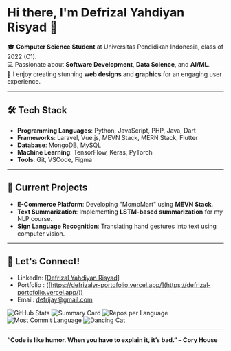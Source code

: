# Hi there, I'm Defrizal Yahdiyan Risyad 👋

🎓 **Computer Science Student** at Universitas Pendidikan Indonesia, class of 2022 (C1).  
💻 Passionate about **Software Development**, **Data Science**, and **AI/ML**.  
🎨 I enjoy creating stunning **web designs** and **graphics** for an engaging user experience.

---

## 🛠️ Tech Stack

- **Programming Languages**: Python, JavaScript, PHP, Java, Dart
- **Frameworks**: Laravel, Vue.js, MEVN Stack, MERN Stack, Flutter
- **Database**: MongoDB, MySQL  
- **Machine Learning**: TensorFlow, Keras, PyTorch  
- **Tools**: Git, VSCode, Figma  

---

## 🌟 Current Projects

- **E-Commerce Platform**: Developing "MomoMart" using **MEVN Stack**.  
- **Text Summarization**: Implementing **LSTM-based summarization** for my NLP course.  
- **Sign Language Recognition**: Translating hand gestures into text using computer vision.

--- 

## 🤝 Let's Connect!

- LinkedIn: [[Defrizal Yahdiyan Risyad](https://www.linkedin.com/in/defrizalyr/)]
- Portfolio : ([https://defrizalyr-portofolio.vercel.app/](https://defrizal-portofolio.vercel.app/))  
- Email: defrijay@gmail.com  

![GitHub Stats](https://github-readme-stats.vercel.app/api?username=defrijay&show_icons=true&count_private=true&theme=tokyonight)
![Summary Card](https://github-profile-summary-cards.vercel.app/api/cards/profile-details?username=defrijay&theme=tokyonight)
![Repos per Language](http://github-profile-summary-cards.vercel.app/api/cards/repos-per-language?username=defrijay&theme=tokyonight)
![Most Commit Language](http://github-profile-summary-cards.vercel.app/api/cards/most-commit-language?username=defrijay&theme=tokyonight)
![Dancing Cat](https://media.giphy.com/media/JIX9t2j0ZTN9S/giphy.gif)



---

**“Code is like humor. When you have to explain it, it’s bad.” – Cory House**

